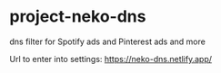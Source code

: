 # project-neko-dns
dns filter for Spotify ads and Pinterest ads and more

Url to enter into settings: https://neko-dns.netlify.app/
